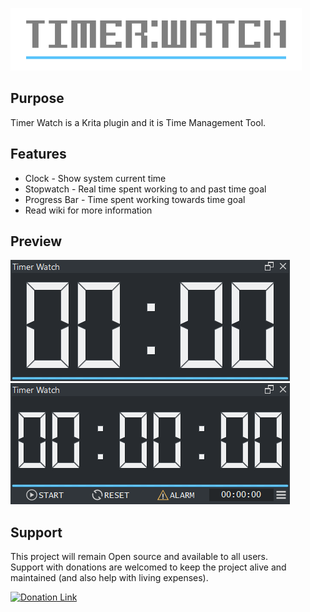 ![Picture](https://github.com/EyeOdin/timer_watch/blob/master/timer_watch/LOGO/timer_watch_logo_S.png?raw=true)

## Purpose

Timer Watch is a Krita plugin and it is Time Management Tool.


## Features

* Clock - Show system current time
* Stopwatch - Real time spent working to and past time goal
* Progress Bar - Time spent working towards time goal
* Read wiki for more information


## Preview
![Picture](https://raw.githubusercontent.com/EyeOdin/timer_watch/master/timer_watch/PREVIEWS/clock.png)
![Picture](https://raw.githubusercontent.com/EyeOdin/timer_watch/master/timer_watch/PREVIEWS/stopwatch.png)


## Support
This project will remain Open source and available to all users.\
Support with donations are welcomed to keep the project alive and maintained (and also help with living expenses).

<a href="https://www.paypal.com/donate/?hosted_button_id=9FARNUYBC9R3J">
  <img src="https://pics.paypal.com/00/s/NjA2OWU0ZmEtNjQ4MC00MWZhLTk5YzctM2VhZDA1MzgyMDQ0/file.PNG" width="200" alt="Donation Link">
</a>
